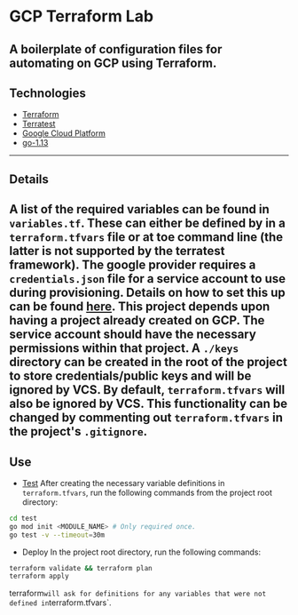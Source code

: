 # GCP Terraform Lab

A boilerplate of configuration files for automating on GCP using Terraform.
---
## Technologies

- [Terraform](https://www.terraform.io/)
- [Terratest](https://terratest.gruntwork.io/)
- [Google Cloud Platform](https://cloud.google.com)
- [go-1.13](https://golang.org/)
---
## Details

A list of the required variables can be found in `variables.tf`. These can either be defined by in a `terraform.tfvars` file or at toe command line (the latter is not supported by the terratest framework). The google provider requires a `credentials.json` file for a service account to use during provisioning. Details on how to set this up can be found [here](https://cloud.google.com/community/tutorials/getting-started-on-gcp-with-terraform). This project depends upon having a project already created on GCP. The service account should have the necessary permissions within that project. A `./keys` directory can be created in the root of the project to store credentials/public keys and will be ignored by VCS. By default, `terraform.tfvars` will also be ignored by VCS. This functionality can be changed by commenting out `terraform.tfvars` in the project's `.gitignore`. 
---
## Use

- [Test](https://terratest.gruntwork.io/docs/getting-started/quick-start/) 
After creating the necessary variable definitions in `terraform.tfvars`, run the following commands from the project root directory:
```sh
cd test
go mod init <MODULE_NAME> # Only required once.
go test -v --timeout=30m
```

- Deploy
In the project root directory, run the following commands:
```sh
terraform validate && terraform plan
terraform apply
```
terraform` will ask for definitions for any variables that were not defined in `terraform.tfvars`.



